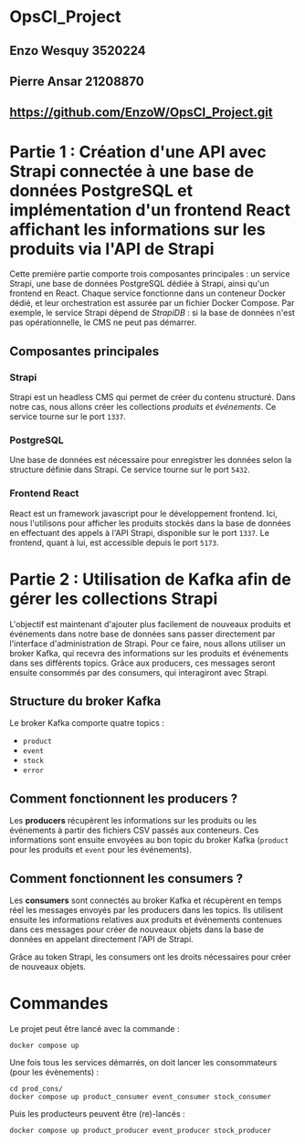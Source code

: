 # OpsCI_Project

## Enzo Wesquy 3520224
## Pierre Ansar 21208870
## https://github.com/EnzoW/OpsCI_Project.git

# Partie 1 : Création d'une API avec Strapi connectée à une base de données PostgreSQL et implémentation d'un frontend React affichant les informations sur les produits via l'API de Strapi  

Cette première partie comporte trois composantes principales : un service Strapi, une base de données PostgreSQL dédiée à Strapi, ainsi qu'un frontend en React. Chaque service fonctionne dans un conteneur Docker dédié, et leur orchestration est assurée par un fichier Docker Compose. Par exemple, le service Strapi dépend de *StrapiDB* : si la base de données n'est pas opérationnelle, le CMS ne peut pas démarrer.  

## Composantes principales  

### Strapi  
Strapi est un headless CMS qui permet de créer du contenu structuré. Dans notre cas, nous allons créer les collections *produits* et *événements*. Ce service tourne sur le port `1337`.  

### PostgreSQL  
Une base de données est nécessaire pour enregistrer les données selon la structure définie dans Strapi. Ce service tourne sur le port `5432`.  

### Frontend React  
React est un framework javascript pour le développement frontend. Ici, nous l'utilisons pour afficher les produits stockés dans la base de données en effectuant des appels à l'API Strapi, disponible sur le port `1337`. Le frontend, quant à lui, est accessible depuis le port `5173`.  

# Partie 2 : Utilisation de Kafka afin de gérer les collections Strapi  

L'objectif est maintenant d'ajouter plus facilement de nouveaux produits et événements dans notre base de données sans passer directement par l'interface d'administration de Strapi. Pour ce faire, nous allons utiliser un broker Kafka, qui recevra des informations sur les produits et événements dans ses différents topics. Grâce aux producers, ces messages seront ensuite consommés par des consumers, qui interagiront avec Strapi.  

## Structure du broker Kafka  

Le broker Kafka comporte quatre topics :  
- `product`  
- `event`  
- `stock`  
- `error`  

## Comment fonctionnent les producers ?  

Les **producers** récupèrent les informations sur les produits ou les événements à partir des fichiers CSV passés aux conteneurs. Ces informations sont ensuite envoyées au bon topic du broker Kafka (`product` pour les produits et `event` pour les événements).  

## Comment fonctionnent les consumers ?  

Les **consumers** sont connectés au broker Kafka et récupèrent en temps réel les messages envoyés par les producers dans les topics. Ils utilisent ensuite les informations relatives aux produits et événements contenues dans ces messages pour créer de nouveaux objets dans la base de données en appelant directement l'API de Strapi.  

Grâce au token Strapi, les consumers ont les droits nécessaires pour créer de nouveaux objets.  

# Commandes

Le projet peut être lancé avec la commande : 

```shell
docker compose up
```

Une fois tous les services démarrés, on doit lancer les consommateurs (pour les évènements) :

```shell
cd prod_cons/
docker compose up product_consumer event_consumer stock_consumer
```

Puis les producteurs peuvent être (re)-lancés :

```shell
docker compose up product_producer event_producer stock_producer
```
